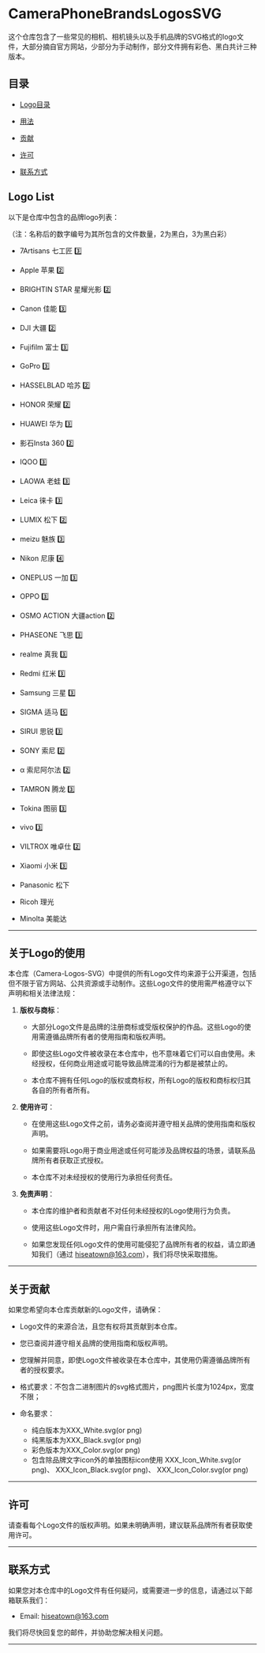 
# CameraPhoneBrandsLogosSVG

这个仓库包含了一些常见的相机、相机镜头以及手机品牌的SVG格式的logo文件，大部分摘自官方网站，少部分为手动制作，部分文件拥有彩色、黑白共计三种版本。

## 目录

*   [Logo目录](#logo-list)
    
*   [用法](#关于logo的使用)
    
*   [贡献](#关于贡献)
    
*   [许可](#许可)
    
*   [联系方式](#联系方式)


## Logo List

以下是仓库中包含的品牌logo列表：

（注：名称后的数字编号为其所包含的文件数量，2为黑白，3为黑白彩）

*   7Artisans 七工匠 3️⃣
    
*   Apple 苹果 2️⃣
    
*   BRIGHTIN STAR 星耀光影 2️⃣
    
*   Canon 佳能 3️⃣
    
*   DJI 大疆 2️⃣
    
*   Fujifilm 富士 3️⃣
    
*   GoPro 3️⃣
    
*   HASSELBLAD 哈苏 2️⃣
    
*   HONOR 荣耀 2️⃣
    
*   HUAWEI 华为 3️⃣
    
*   影石Insta 360 2️⃣
    
*   IQOO 3️⃣
    
*   LAOWA 老蛙 3️⃣
    
*   Leica 徕卡 3️⃣
    
*   LUMIX 松下 2️⃣
    
*   meizu 魅族 3️⃣
    
*   Nikon 尼康 4️⃣
    
*   ONEPLUS 一加 3️⃣
    
*   OPPO 3️⃣
    
*   OSMO ACTION 大疆action 2️⃣
    
*   PHASEONE 飞思 3️⃣
    
*   realme 真我 3️⃣
    
*   Redmi 红米 3️⃣
    
*   Samsung 三星 3️⃣
    
*   SIGMA 适马 5️⃣
    
*   SIRUI 思锐 3️⃣
    
*   SONY 索尼 2️⃣
    
*   α 索尼阿尔法 2️⃣
    
*   TAMRON 腾龙 3️⃣
    
*   Tokina 图丽 3️⃣
    
*   vivo 3️⃣
    
*   VILTROX 唯卓仕 2️⃣
    
*   Xiaomi 小米 3️⃣
    
*   Panasonic 松下 

*   Ricoh 理光

*   Minolta 美能达

***

## 关于Logo的使用

本仓库（Camera-Logos-SVG）中提供的所有Logo文件均来源于公开渠道，包括但不限于官方网站、公共资源或手动制作。这些Logo文件的使用需严格遵守以下声明和相关法律法规：

1.  **版权与商标**：
    
    *   大部分Logo文件是品牌的注册商标或受版权保护的作品。这些Logo的使用需遵循品牌所有者的使用指南和版权声明。
        
    *   即使这些Logo文件被收录在本仓库中，也不意味着它们可以自由使用。未经授权，任何商业用途或可能导致品牌混淆的行为都是被禁止的。
        
    *   本仓库不拥有任何Logo的版权或商标权，所有Logo的版权和商标权归其各自的所有者所有。
    
2.  **使用许可**：
    
    *   在使用这些Logo文件之前，请务必查阅并遵守相关品牌的使用指南和版权声明。
        
    *   如果需要将Logo用于商业用途或任何可能涉及品牌权益的场景，请联系品牌所有者获取正式授权。
        
    *   本仓库不对未经授权的使用行为承担任何责任。
    
3.  **免责声明**：
    
    *   本仓库的维护者和贡献者不对任何未经授权的Logo使用行为负责。
        
    *   使用这些Logo文件时，用户需自行承担所有法律风险。
        
    *   如果您发现任何Logo文件的使用可能侵犯了品牌所有者的权益，请立即通知我们（通过 [hiseatown@163.com](mailto:hiseatown@163.com)），我们将尽快采取措施。
        

***

## 关于贡献

如果您希望向本仓库贡献新的Logo文件，请确保：

*   Logo文件的来源合法，且您有权将其贡献到本仓库。
    
*   您已查阅并遵守相关品牌的使用指南和版权声明。
    
*   您理解并同意，即使Logo文件被收录在本仓库中，其使用仍需遵循品牌所有者的授权要求。
*  格式要求：不包含二进制图片的svg格式图片，png图片长度为1024px，宽度不限；
* 命名要求：

    - 纯白版本为XXX_White.svg(or png) 
    - 纯黑版本为XXX_Black.svg(or png) 
    - 彩色版本为XXX_Color.svg(or png) 
    - 包含除品牌文字icon外的单独图标icon使用 XXX_Icon_White.svg(or png)、 XXX_Icon_Black.svg(or png)、 XXX_Icon_Color.svg(or png)

***

## 许可

请查看每个Logo文件的版权声明。如果未明确声明，建议联系品牌所有者获取使用许可。

***

## 联系方式

如果您对本仓库中的Logo文件有任何疑问，或需要进一步的信息，请通过以下邮箱联系我们：

*   Email: [hiseatown@163.com](mailto:hiseatown@163.com)
    

我们将尽快回复您的邮件，并协助您解决相关问题。

***

